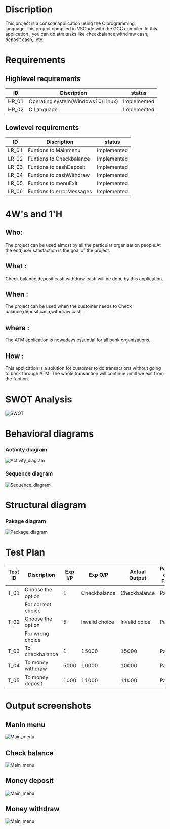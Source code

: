 # Discription
This,project is a console application using the C programming language.This project compiled in VSCode with the GCC compiler. In this application , you can do atm tasks like checkbalance,withdraw cash, deposit cash,..etc.

# Requirements
## Highlevel requirements
|  ID  |             Discription           |    status   |
|------|-----------------------------------|-------------|
|HR_01 | Operating system(Windows10/Linux) | Implemented |
|HR_02 | C Language                        | Implemented |

## Lowlevel requirements
|  ID  |             Discription           |    status   |
|------|-----------------------------------|-------------|
|LR_01 | Funtions to Mainmenu              | Implemented |
|LR_02 | Funtions to Checkbalance          | Implemented |
|LR_03 | Funtions to cashDeposit           | Implemented |
|LR_04 | Funtions to cashWithdraw          | Implemented |
|LR_05 | Funtions to menuExit              | Implemented |
|LR_06 | Funtions to errorMessages         | Implemented |

# 4W's and 1'H
## Who:
The project can be used almost by all the particular organization people.At the end,user satisfaction is the goal of the project.
## What :
Check balance,deposit cash,withdraw cash will be done by this application.
## When :
The project can be used when the customer needs to Check balance,deposit cash,withdraw cash.
## where :
The ATM application is nowadays essential for all bank organizations.
## How :
This application is a solution for customer to do transactions without going to bank through ATM. The whole transaction will continue untill we exit from the funtion.

# SWOT Analysis
![SWOT](https://user-images.githubusercontent.com/98832647/153263916-504abb3a-06cc-424e-bae8-a3f5c846d925.jpg)

# Behavioral diagrams
### Activity diagram

![Activity_diagram](https://user-images.githubusercontent.com/98832647/153596713-4aab17c6-5ea2-42d9-90ed-6fc72eb743fb.png)

### Sequence diagram
![Sequence_diagram](https://user-images.githubusercontent.com/98832647/153597386-f6cc76a8-49e9-4c20-a1e1-6b6d2b42c41a.png)

# Structural diagram
### Pakage diagram
![Package_diagram](https://user-images.githubusercontent.com/98832647/153702110-9775b13e-bdb8-4e3d-a6bf-1808ca07442f.png)


# Test Plan

|Test ID |   Discription      | Exp I/P |  Exp O/P     | Actual Output | Pass or Fail  |
|--------|--------------------|---------|--------------|---------------|---------------|
|  T_01  |  Choose the option |    1    |Checkbalance  |Checkbalance   |     Pass      |
|        | For correct choice |         |              |               |               |
|  T_02  |  Choose the option |   5     |Invalid choice| Invalid coice |     Pass      |
|        | For wrong choice   |         |              |               |               |
|  T_03  | To checkbalance    |   1     |    15000     |   15000       |     Pass      |
|  T_04  | To money withdraw  |  5000   |    10000     |   10000       |     Pass      |
|  T_05  | To money deposit   |  1000   |    11000     |   11000       |     Pass      |


# Output screenshots

## Manin menu
![Main_menu](https://user-images.githubusercontent.com/98832647/153702612-e30c9b36-7eb8-419e-8369-ee3015abf918.png)

## Check balance
![Main_menu](https://user-images.githubusercontent.com/98832647/153702624-40d33985-04e5-4e14-bad0-a627ea6ec108.png)

## Money deposit
![Main_menu](https://user-images.githubusercontent.com/98832647/153702648-9cefabfa-48bd-470d-9601-51f91dcea8f2.png)

## Money withdraw
![Main_menu](https://user-images.githubusercontent.com/98832647/153702693-4b322a6e-b2f0-4175-9e8a-5b1eb03f5898.png)


